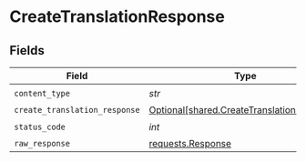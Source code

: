 # CreateTranslationResponse


## Fields

| Field                                                                                          | Type                                                                                           | Required                                                                                       | Description                                                                                    |
| ---------------------------------------------------------------------------------------------- | ---------------------------------------------------------------------------------------------- | ---------------------------------------------------------------------------------------------- | ---------------------------------------------------------------------------------------------- |
| `content_type`                                                                                 | *str*                                                                                          | :heavy_check_mark:                                                                             | N/A                                                                                            |
| `create_translation_response`                                                                  | [Optional[shared.CreateTranslationResponse]](../../models/shared/createtranslationresponse.md) | :heavy_minus_sign:                                                                             | OK                                                                                             |
| `status_code`                                                                                  | *int*                                                                                          | :heavy_check_mark:                                                                             | N/A                                                                                            |
| `raw_response`                                                                                 | [requests.Response](https://requests.readthedocs.io/en/latest/api/#requests.Response)          | :heavy_minus_sign:                                                                             | N/A                                                                                            |